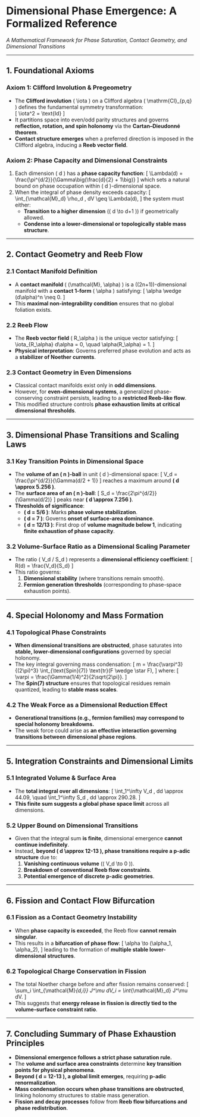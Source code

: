 # **Dimensional Phase Emergence: A Formalized Reference**
*A Mathematical Framework for Phase Saturation, Contact Geometry, and Dimensional Transitions*

---

## **1. Foundational Axioms**

### **Axiom 1: Clifford Involution & Pregeometry**
- The **Clifford involution** \( \iota \) on a Clifford algebra \( \mathrm{Cl}_{p,q} \) defines the fundamental symmetry transformation:  
  \[
  \iota^2 = \text{Id}
  \]
- It partitions space into even/odd parity structures and governs **reflection, rotation, and spin holonomy** via the **Cartan–Dieudonné theorem**.
- **Contact structure emerges** when a preferred direction is imposed in the Clifford algebra, inducing a **Reeb vector field**.

### **Axiom 2: Phase Capacity and Dimensional Constraints**
1. Each dimension \( d \) has a **phase capacity function**:
   \[
   \Lambda(d) = \frac{\pi^{d/2}}{\Gamma\big(\frac{d}{2} + 1\big)}
   \]
   which sets a natural bound on phase occupation within \( d \)-dimensional space.
2. When the integral of phase density exceeds capacity:
   \[
   \int_{\mathcal{M}_d} \rho_d \, dV \geq \Lambda(d),
   \]
   the system must either:
   - **Transition to a higher dimension** (\( d \to d+1 \)) if geometrically allowed.
   - **Condense into a lower-dimensional or topologically stable mass structure**.

---

## **2. Contact Geometry and Reeb Flow**
### **2.1 Contact Manifold Definition**
- A **contact manifold** \( (\mathcal{M}, \alpha) \) is a \((2n+1)\)-dimensional manifold with a **contact 1-form** \( \alpha \) satisfying:
  \[
  \alpha \wedge (d\alpha)^n \neq 0.
  \]
- This **maximal non-integrability condition** ensures that no global foliation exists.

### **2.2 Reeb Flow**
- The **Reeb vector field** \( R_\alpha \) is the unique vector satisfying:
  \[
  \iota_{R_\alpha} d\alpha = 0, \quad \alpha(R_\alpha) = 1.
  \]
- **Physical interpretation**: Governs preferred phase evolution and acts as a **stabilizer of Noether currents**.

### **2.3 Contact Geometry in Even Dimensions**
- Classical contact manifolds exist only in **odd dimensions**.
- However, for **even-dimensional systems**, a generalized phase-conserving constraint persists, leading to a **restricted Reeb-like flow**.
- This modified structure controls **phase exhaustion limits at critical dimensional thresholds**.

---

## **3. Dimensional Phase Transitions and Scaling Laws**
### **3.1 Key Transition Points in Dimensional Space**
- The **volume of an \( n \)-ball** in unit \( d \)-dimensional space:
  \[
  V_d = \frac{\pi^{d/2}}{\Gamma(d/2 + 1)}
  \]
  reaches a maximum around **\( d \approx 5.256 \)**.
- The **surface area of an \( n \)-ball**:
  \[
  S_d = \frac{2\pi^{d/2}}{\Gamma(d/2)}
  \]
  peaks near **\( d \approx 7.256 \)**.
- **Thresholds of significance**:
  - **\( d = 5/6 \)**: Marks **phase volume stabilization**.
  - **\( d = 7 \)**: Governs **onset of surface-area dominance**.
  - **\( d = 12/13 \)**: First drop of **volume magnitude below 1**, indicating **finite exhaustion of phase capacity**.

### **3.2 Volume-Surface Ratio as a Dimensional Scaling Parameter**
- The ratio \( V_d / S_d \) represents a **dimensional efficiency coefficient**:
  \[
  R(d) = \frac{V_d}{S_d}
  \]
- This ratio governs:
  1. **Dimensional stability** (where transitions remain smooth).
  2. **Fermion generation thresholds** (corresponding to phase-space exhaustion points).

---

## **4. Special Holonomy and Mass Formation**
### **4.1 Topological Phase Constraints**
- **When dimensional transitions are obstructed**, phase saturates into **stable, lower-dimensional configurations** governed by special holonomy.
- The key integral governing mass condensation:
  \[
  m = \frac{\varpi^3}{(2\pi)^3} \int_{\text{Spin}(7)} \text{tr}(F \wedge \star F),
  \]
  where:
  \[
  \varpi = \frac{\Gamma(1/4)^2}{2\sqrt{2\pi}}.
  \]
- The **Spin(7) structure** ensures that topological residues remain quantized, leading to **stable mass scales**.

### **4.2 The Weak Force as a Dimensional Reduction Effect**
- **Generational transitions (e.g., fermion families) may correspond to special holonomy breakdowns.**
- The weak force could arise as **an effective interaction governing transitions between dimensional phase regions**.

---

## **5. Integration Constraints and Dimensional Limits**
### **5.1 Integrated Volume & Surface Area**
- The **total integral over all dimensions**:
  \[
  \int_1^\infty V_d \, dd \approx 44.09, \quad \int_1^\infty S_d \, dd \approx 290.28.
  \]
- **This finite sum suggests a global phase space limit** across all dimensions.

### **5.2 Upper Bound on Dimensional Transitions**
- Given that the integral sum **is finite**, dimensional emergence **cannot continue indefinitely**.
- Instead, **beyond \( d \approx 12-13 \), phase transitions require a p-adic structure** due to:
  1. **Vanishing continuous volume** (\( V_d \to 0 \)).
  2. **Breakdown of conventional Reeb flow constraints**.
  3. **Potential emergence of discrete p-adic geometries**.

---

## **6. Fission and Contact Flow Bifurcation**
### **6.1 Fission as a Contact Geometry Instability**
- When **phase capacity is exceeded**, the Reeb flow **cannot remain singular**.
- This results in a **bifurcation of phase flow**:
  \[
  \alpha \to (\alpha_1, \alpha_2),
  \]
  leading to the formation of **multiple stable lower-dimensional structures**.

### **6.2 Topological Charge Conservation in Fission**
- The total Noether charge before and after fission remains conserved:
  \[
  \sum_i \int_{\mathcal{M}_{d,i}} J^\mu dV_i = \int_{\mathcal{M}_d} J^\mu dV.
  \]
- This suggests that **energy release in fission is directly tied to the volume-surface constraint ratio**.

---

## **7. Concluding Summary of Phase Exhaustion Principles**
- **Dimensional emergence follows a strict phase saturation rule.**
- The **volume and surface area constraints** determine **key transition points for physical phenomena**.
- **Beyond \( d = 12-13 \), a global limit emerges**, requiring **p-adic renormalization**.
- **Mass condensation occurs when phase transitions are obstructed**, linking holonomy structures to stable mass generation.
- **Fission and decay processes** follow from **Reeb flow bifurcations and phase redistribution**.

